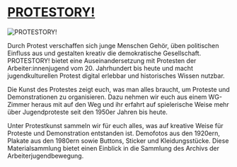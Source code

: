 # [PROTESTORY!](https://www.protestory.de/)

![PROTESTORY!](http://protestory.de/bg.png)

Durch Protest verschaffen sich junge Menschen Gehör, üben politischen Einfluss aus und gestalten kreativ die demokratische Gesellschaft. PROTESTORY! bietet eine Auseinandersetzung mit Protesten der Arbeiter:innenjugend vom 20. Jahrhundert bis heute und macht jugendkulturellen Protest digital erlebbar und historisches Wissen nutzbar.

Die Kunst des Protestes zeigt euch, was man alles braucht, um Proteste und Demonstrationen zu organisieren. Dazu nehmen wir euch aus einem WG-Zimmer heraus mit auf den Weg und ihr erfahrt auf spielerische Weise mehr über Jugendproteste seit den 1950er Jahren bis heute.

Unter Protestkunst sammeln wir für euch alles, was auf kreative Weise für Proteste und Demonstration entstanden ist. Demofotos aus den 1920ern, Plakate aus den 1980ern sowie Buttons, Sticker und Kleidungsstücke. Diese Materialsammlung bietet einen Einblick in die Sammlung des Archivs der Arbeiterjugendbewegung.
